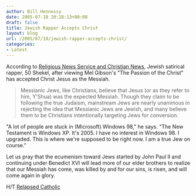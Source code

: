 ```yaml
---
author: Bill Hennessy
date: 2005-07-10 20:28:13+00:00
draft: false
title: Jewish Rapper Accepts Christ
layout: blog
url: /2005/07/10/jewish-rapper-accepts-christ/
categories:
- Latest
---
```


According to [Religious News Service and Christian News](https://www.religionjournal.com/showarticle.asp?id=2794), Jewish satirical rapper, 50 Shekel, after viewing Mel Gibson's "The Passion of the Christ" has accepted Christ Jesus as the Messiah.




> Messianic Jews, like Christians, believe that Jesus (or as they refer to him, Y'Shua) was the expected Messiah. Though they claim to be following the true Judaism, mainstream Jews are nearly unanimous in rejecting the idea that Messianic Jews are Jewish, and many believe them to be Christians intentionally targeting Jews for conversion.

"A lot of people are stuck in (Microsoft) Windows 98," he says. "The New Testament is Windows XP. It's 2005. I have no interest in Windows 98. I upgraded. This is where we're supposed to be right now. I am a true Jew on course." 




Let us pray that the ecumenism toward Jews started by John Paul II and continuing under Benedict XVI will lead more of our elder brothers to realize that our Messiah has come, was killed by and for our sins, is risen, and will come again in glory.




H/T [Relapsed Catholic](https://relapsedcatholic.blogspot.com/2005/07/jewish-parody-rap-star-watches-passion.html)
